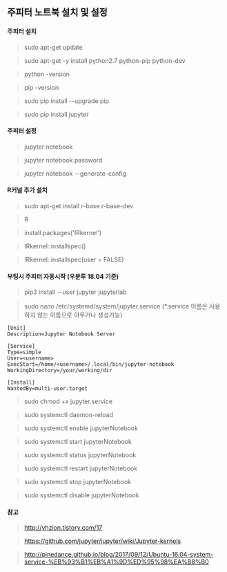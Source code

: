 ## 주피터 노트북 설치 및 설정

#### 주피터 설치 

>sudo apt-get update

>sudo apt-get -y install python2.7 python-pip python-dev

>python -version

>pip -version

>sudo pip install --upgrade pip

>sudo pip install jupyter

#### 주피터 설정

>jupyter notebook

>jupyter notebook password

>jupyter notebook --generate-config

#### R커널 추가 설치

>sudo apt-get install r-base r-base-dev

>R

>install.packages('IRkernel')

>IRkernel::installspec()

>IRkernel::installspec(user = FALSE)

#### 부팅시 주피터 자동시작 (우분투 18.04 기준)

>pip3 install --user jupyter jupyterlab

>sudo nano /etc/systemd/system/jupyter.service (*.service 이름은 사용하지 않는 이름으로 아무거나 생성가능)

```
[Unit]
Description=Jupyter Notebook Server

[Service]
Type=simple
User=<username>
ExecStart=/home/<username>/.local/bin/jupyter-notebook
WorkingDirectory=/your/working/dir

[Install]
WantedBy=multi-user.target
```
>sudo chmod +x jupyter.service

>sudo systemctl daemon-reload

>sudo systemctl enable jupyterNotebook

>sudo systemctl start jupyterNotebook

>sudo systemctl status jupyterNotebook

>sudo systemctl restart jupyterNotebook

>sudo systemctl stop jupyterNotebook

>sudo systemctl disable jupyterNotebook

#### 참고

>http://yhzion.tistory.com/17

>https://github.com/jupyter/jupyter/wiki/Jupyter-kernels

>http://pinedance.github.io/blog/2017/09/12/Ubuntu-16.04-system-service-%EB%93%B1%EB%A1%9D%ED%95%98%EA%B8%B0
